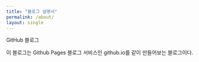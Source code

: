 ```yaml
---
title: "블로그 설명서"
permalink: /about/
layout: single
---
```


GitHub 블로그

이 블로그는 Github Pages 블로그 서비스인 github.io를 같이 만들어보는 블로그이다.

